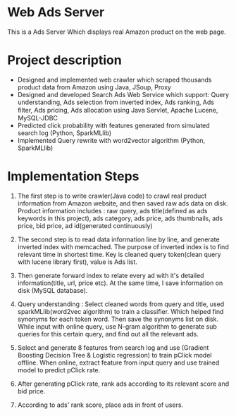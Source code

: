 # Web  Ads Server
This is a Ads Server Which displays real Amazon product on the web page.

# Project description

- Designed and implemented web crawler which scraped thousands product data from Amazon using Java, JSoup, Proxy
- Designed and developed Search Ads Web Service which support: Query understanding, Ads selection from inverted index,
  Ads ranking, Ads ﬁlter, Ads pricing, Ads allocation using Java Servlet, Apache Lucene, MySQL-JDBC
- Predicted click probability with features generated from simulated search log (Python, SparkMLlib)
- Implemented Query rewrite with word2vector algorithm (Python, SparkMLlib)

# Implementation Steps

1) The first step is to write crawler(Java code) to crawl real product information from Amazon website, and then saved raw 
   ads data on disk. Product information includes : raw query, ads title(defined as ads keywords in this project),
   ads category, ads price, ads thumbnails, ads price, bid price, ad id(generated continuously)
   
   
   
2) The second step is to read data information line by line, and generate inverted index with memcached. The purpose of inverted index is to find relevant time in shortest time. Key is cleaned query token(clean query with lucene library first), value is Ads list. 

3) Then generate forward index to relate every ad with it's detailed information(title, url, price etc). At the same time, I save information on disk (MySQL database).

4) Query understanding : Select cleaned words from query and title, used sparkMLlib(word2vec algorithm) to train a classifier. Which helped find synonyms for each token word. Then save the synonyms list on disk. While input with online query, use N-gram algorithm to generate sub queries for this certain query, and find out all the relevant ads.

5) Select and generate 8 features from search log and use (Gradient Boosting Decision Tree & Logistic regression) to train pClick model offline. When online, extract feature from input query and use trained model to predict pClick rate.

6) After generating pClick rate, rank ads according to its relevant score and bid price.

7) According to ads' rank score, place ads in front of users.
